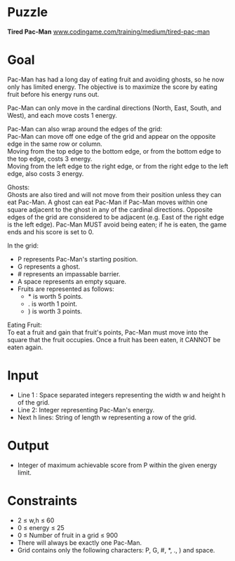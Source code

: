 # Puzzle
**Tired Pac-Man** www.codingame.com/training/medium/tired-pac-man

# Goal
Pac-Man has had a long day of eating fruit and avoiding ghosts, so he now only has limited energy. The objective is to maximize the score by eating fruit before his energy runs out.

Pac-Man can only move in the cardinal directions (North, East, South, and West), and each move costs 1 energy.

Pac-Man can also wrap around the edges of the grid:  
Pac-Man can move off one edge of the grid and appear on the opposite edge in the same row or column.  
Moving from the top edge to the bottom edge, or from the bottom edge to the top edge, costs 3 energy.  
Moving from the left edge to the right edge, or from the right edge to the left edge, also costs 3 energy.  

Ghosts:  
Ghosts are also tired and will not move from their position unless they can eat Pac-Man. A ghost can eat Pac-Man if Pac-Man moves within one square adjacent to the ghost in any of the cardinal directions. Opposite edges of the grid are considered to be adjacent (e.g. East of the right edge is the left edge). Pac-Man MUST avoid being eaten; if he is eaten, the game ends and his score is set to 0.

In the grid:  
* P represents Pac-Man's starting position.
* G represents a ghost.
* \# represents an impassable barrier.
* A space represents an empty square.
* Fruits are represented as follows:
  * \* is worth 5 points.
  * \. is worth 1 point.
  * \) is worth 3 points.

Eating Fruit:  
To eat a fruit and gain that fruit's points, Pac-Man must move into the square that the fruit occupies. Once a fruit has been eaten, it CANNOT be eaten again.

# Input
* Line 1 : Space separated integers representing the width w and height h of the grid.
* Line 2: Integer representing Pac-Man's energy.
* Next h lines: String of length w representing a row of the grid.

# Output
* Integer of maximum achievable score from P within the given energy limit.

# Constraints
* 2 ≤ w,h ≤ 60
* 0 ≤ energy ≤ 25
* 0 ≤ Number of fruit in a grid ≤ 900
* There will always be exactly one Pac-Man.
* Grid contains only the following characters: P, G, #, *, ., ) and space.
